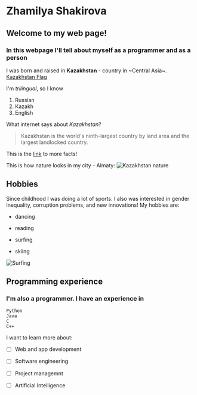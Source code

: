 
# Zhamilya Shakirova
## Welcome to my web page!
### In this webpage I'll tell about myself as a programmer and as a person


I was born and raised in **Kazakhstan** - country in ~Central Asia~.
[Kazakhstan Flag](Flag-Kazakhstan.webp)


I'm *trilingual*, so I know
1. Russian
2. Kazakh
3. English
   
What internet says about *Kazakhstan*?
> Kazakhstan is the world's ninth-largest country by land area and the largest landlocked country.



This is the [link](https://aboutkazakhstan.com/blog/entertainment/12-interesting-facts-about-kazakhstan/) to more facts!

This is how nature looks in my city - Almaty:
![Kazakhstan nature](https://www.advantour.com/img/kazakhstan/images/nature.jpg) 

## Hobbies
Since childhood I was doing a lot of sports. I also was interested in gender inequality, corruption problems, and new innovations!
My hobbies are:
- dancing
* reading
+ surfing
- skiing

![Surfing](https://www.tripsavvy.com/thmb/IuDmUH3ckuG9LF1SaYGQyTSDI8k=/750x0/filters:no_upscale():max_bytes(150000):strip_icc():format(webp)/GettyImages-125012479-627485a1938a4552a3a2ae529d0e05fe.jpg)

## Programming experience
### I'm also a programmer. I have an experience in
```
Python
Java
C
C++
```


I want to learn more about:
- [ ] Web and app development
- [ ] Software engineering 
- [ ] Project managemnt 
- [ ] Artificial Intelligence 

  

